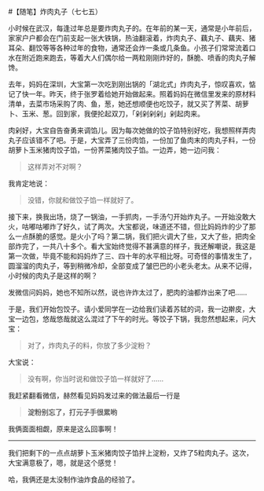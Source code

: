 #【随笔】炸肉丸子（七七五）

小时候在武汉，每逢过年总是要炸肉丸子的。在年前的某一天，通常是小年前后，家家户户都会在门前支起一张大铁锅，热油翻滚着，炸肉丸子、藕丸子、藕夹、猪耳朵、翻饺等等各种过年的食物，通常还会炸一条或几条鱼。小孩子们常常流着口水在附近跑来跑去，等着大人们偶尔给一两粒刚刚炸好的，酥脆、喷香的肉丸子解馋。

去年，妈妈在深圳，大宝第一次吃到刚出锅的「湖北式」炸肉丸子，惊叹喜欢，惦记了快一年。昨天，终于张罗着给她开始做起来。照着妈妈在微信里发来的原材料清单，去菜市场采购了肉、鱼，葱，她还想顺便也吃饺子，就又买了荠菜、胡萝卜、玉米、葱。回到家，我便抡起双刀，「剁剁剁剁」剁起肉来。

肉剁好，大宝自告奋勇来调馅儿。因为每次她做的饺子馅特别好吃，我想照样弄肉丸子应该错不了吧。于是，大宝弄了三份肉馅，一份加了鱼肉末的肉丸子料，一份胡萝卜玉米猪肉饺子馅，一份荠菜猪肉饺子馅。一边弄，她一边问我：

> 这样弄对不对啊？

我肯定地说：

> 没错，你就和做饺子馅一样就好了。

接下来，换我出场，烧了一锅油，一手抓肉，一手汤勺开始炸丸子。一开始没敢大火，咕嘟咕嘟炸了好久，试了两次。大宝都说，味道还不错，但比妈妈炸的少了那么一点酥脆的感觉。是火小了吗？第二锅，我们把火调大了些，又大了些，把肉全部炸完了，一共八十多个。看大宝始终觉得不甚满意的样子，我还解嘲说，我这是第一次做，毕竟不能和妈妈炸了三、四十年的水平相比呀。可奇怪的事情发生了，圆溜溜的肉丸子，等到稍微冷却，全部变成了皱巴巴的小老头老太。从来不记得，小时候的肉丸子是这样的啊？

发微信问妈妈，她也不知所以然，说也许炸太过了，肥肉的油都炸出来了吧……

于是，我们开始包饺子。请小爱同学在一边给我们读着苏轼的词，我一边擀皮，大宝一边包，悠哉悠哉就这么混过了下午的时光。等饺子下锅，我忽然想起来，问大宝：

> 对了，炸肉丸子的料，你放了多少淀粉？

大宝说：

> 没有啊，你当时说和做饺子馅一样就好了……

我赶紧翻看微信，赫然看见妈妈发过来的做法最后一行是

> **淀粉别忘了，打元子手很累哟**

我俩面面相觑，原来是这么回事啊！

----

我们把剩下的一点点胡萝卜玉米猪肉饺子馅拌上淀粉，又炸了5粒肉丸子。这次，大宝满意极了，嗯，就是这个感觉！

哈，我俩还是太没制作油炸食品的经验了。